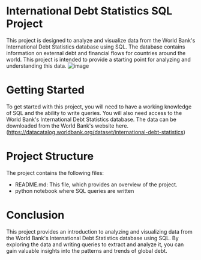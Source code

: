 # International Debt Statistics SQL Project
This project is designed to analyze and visualize data from the World Bank's International Debt Statistics database using SQL. The database contains information on external debt and financial flows for countries around the world. This project is intended to provide a starting point for analyzing and understanding this data.
![image](https://user-images.githubusercontent.com/113787129/234774461-74a8ac91-8ddf-4bf0-aef8-1d8a6959deed.jpeg)

# Getting Started
To get started with this project, you will need to have a working knowledge of SQL and the ability to write queries. You will also need access to the World Bank's International Debt Statistics database. The data can be downloaded from the World Bank's website here.
(https://datacatalog.worldbank.org/dataset/international-debt-statistics)

# Project Structure
The project contains the following files:

- README.md: This file, which provides an overview of the project.
- python notebook where SQL queries are written


# Conclusion
This project provides an introduction to analyzing and visualizing data from the World Bank's International Debt Statistics database using SQL. By exploring the data and writing queries to extract and analyze it, you can gain valuable insights into the patterns and trends of global debt.
